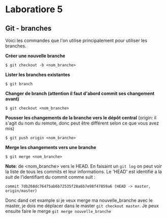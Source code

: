 # Laboratiore 5
## Git - branches
Voici les commandes que l'on utilise principalement pour utiliser les branches. 

**Créer une nouvelle branche**
```
$ git checkout -b <nom_branche>
```

**Lister les branches existantes**
```
$ git branch
```

**Changer de branch (attention il faut d'abord commit ses changement avant)**
```
$ git checkout <nom_branche>
```

**Pousser les changements de la branche vers le dépôt central** (origin: il s'agit du nom du remote, donc peut être différent selon ce que vous avez mis)
```
$ git push origin <nom_branche>
```

**Merge les changements vers une branche** 
```
$ git merge <nom_branche>
```
**Note**: de <nom_branche> vers le HEAD. 
En faisaint un `git log` on peut voir la liste de tous les commits et leur informations. Le 'HEAD' est identifié a la suit de l'identifiant du commit comme suit :
```
commit 7db268dc76475ab6b72535f28a6b7e98f47859a6 (HEAD -> master, origin/master)
```
Donc dand cet example si je veux merge ma nouvelle_branche avec le master, je dois me déplacer dans le master `git checkout master`. 
Je peux ensuite faire le merge `git merge nouvelle_branche`
